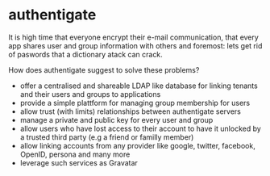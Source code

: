 authentigate
============

It is high time that everyone encrypt their e-mail communication, that every app shares user and group 
information with others and foremost: lets get rid of paswords that a dictionary atack can crack.

How does authentigate suggest to solve these problems?

* offer a centralised and shareable LDAP like database for linking tenants and their users and groups to applications
* provide a simple plattform for managing group membership for users
* allow trust (with limits) relationships between authentigate servers
* manage a private and public key for every user and group
* allow users who have lost access to their account to have it unlocked by a trusted third party (e.g a friend or familly member)
* allow linking accounts from any provider like google, twitter, facebook, OpenID, persona and many more
* leverage such services as Gravatar

